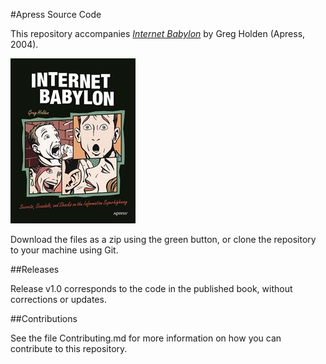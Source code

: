#Apress Source Code

This repository accompanies [*Internet Babylon*](http://www.apress.com/9781590592991) by Greg Holden (Apress, 2004).

![Cover image](9781590592991.jpg)

Download the files as a zip using the green button, or clone the repository to your machine using Git.

##Releases

Release v1.0 corresponds to the code in the published book, without corrections or updates.

##Contributions

See the file Contributing.md for more information on how you can contribute to this repository.
